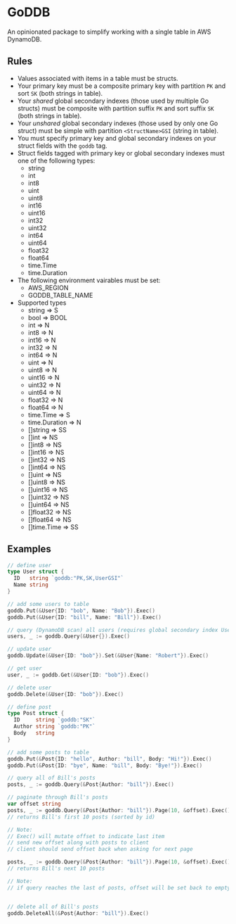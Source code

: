 # GoDDB
An opinionated package to simplify working with a single table in AWS DynamoDB.

## Rules
- Values associated with items in a table must be structs.
- Your primary key must be a composite primary key with partition `PK` and sort `SK` (both strings in table).
- Your *shared* global secondary indexes (those used by multiple Go structs) must be composite with partition suffix `PK` and sort suffix `SK` (both strings in table).
- Your *unshared* global secondary indexes (those used by only one Go struct) must be simple with partition `<StructName>GSI` (string in table). 
- You must specify primary key and global secondary indexes on your struct fields with the `goddb` tag.
- Struct fields tagged with primary key or global secondary indexes must one of the following types:
  - string
  - int
  - int8
  - uint
  - uint8
  - int16
  - uint16
  - int32
  - uint32
  - int64
  - uint64
  - float32
  - float64
  - time.Time
  - time.Duration
- The following environment vairables must be set:
  - AWS_REGION
  - GODDB_TABLE_NAME
- Supported types
  - string => S
  - bool => BOOL
  - int => N
  - int8 => N
  - int16 => N
  - int32 => N
  - int64 => N
  - uint => N
  - uint8 => N
  - uint16 => N
  - uint32 => N
  - uint64 => N
  - float32 => N
  - float64 => N
  - time.Time => S
  - time.Duration => N
  - []string => SS
  - []int => NS
  - []int8 => NS
  - []int16 => NS
  - []int32 => NS
  - []int64 => NS
  - []uint => NS
  - []uint8 => NS
  - []uint16 => NS
  - []uint32 => NS
  - []uint64 => NS
  - []float32 => NS
  - []float64 => NS
  - []time.Time => SS


## Examples
```go
// define user
type User struct {
  ID   string `goddb:"PK,SK,UserGSI"`
  Name string
}

// add some users to table
goddb.Put(&User{ID: "bob", Name: "Bob"}).Exec()
goddb.Put(&User{ID: "bill", Name: "Bill"}).Exec()

// query (DynamoDB scan) all users (requires global secondary index UserGSI)
users, _ := goddb.Query(&User{}).Exec()

// update user
goddb.Update(&User{ID: "bob"}).Set(&User{Name: "Robert"}).Exec()

// get user
user, _ := goddb.Get(&User{ID: "bob"}).Exec()

// delete user
goddb.Delete(&User{ID: "bob"}).Exec()

// define post
type Post struct {
  ID     string `goddb:"SK"`
  Author string `goddb:"PK"`
  Body   string
}

// add some posts to table
goddb.Put(&Post{ID: "hello", Author: "bill", Body: "Hi!"}).Exec()
goddb.Put(&Post{ID: "bye", Name: "bill", Body: "Bye!"}).Exec()

// query all of Bill's posts
posts, _ := goddb.Query(&Post{Author: "bill"}).Exec()

// paginate through Bill's posts
var offset string
posts, _ := goddb.Query(&Post{Author: "bill"}).Page(10, &offset).Exec()
// returns Bill's first 10 posts (sorted by id)

// Note:
// Exec() will mutate offset to indicate last item
// send new offset along with posts to client
// client should send offset back when asking for next page

posts, _ := goddb.Query(&Post{Author: "bill"}).Page(10, &offset).Exec()
// returns Bill's next 10 posts

// Note:
// if query reaches the last of posts, offset will be set back to empty string


// delete all of Bill's posts
goddb.DeleteAll(&Post{Author: "bill"}).Exec()
```
